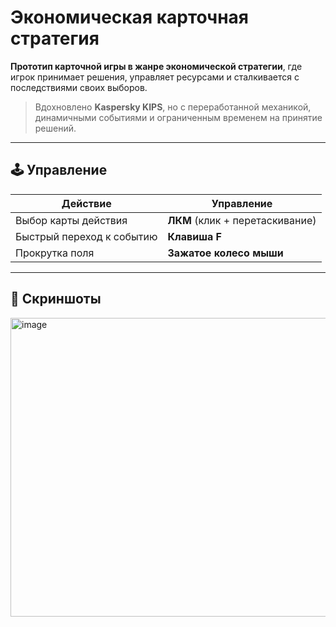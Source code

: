 # Экономическая карточная стратегия

**Прототип карточной игры в жанре экономической стратегии**, где игрок принимает решения, управляет ресурсами и сталкивается с последствиями своих выборов.  

> Вдохновлено **Kaspersky KIPS**, но с переработанной механикой, динамичными событиями и ограниченным временем на принятие решений.  

---

## 🕹 **Управление**  
| Действие                | Управление                     |  
|-------------------------|--------------------------------|  
| Выбор карты действия  | **ЛКМ** (клик + перетаскивание)|  
| Быстрый переход к событию | **Клавиша F**                |  
| Прокрутка поля          | **Зажатое колесо мыши**        |  

---

## 📸 **Скриншоты**  

<img width="851" height="478" alt="image" src="https://github.com/user-attachments/assets/488bb54f-186f-4698-bff5-224b73cd209c" />

